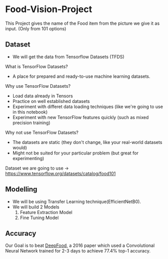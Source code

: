 # Food-Vision-Project

This Project gives the name of the Food item from the picture we give it as input. (Only from 101 options) 

## Dataset 

- We will get the data from Tensorflow Datasets (TFDS)

What is TensorFlow Datasets?
- A place for prepared and ready-to-use machine learning datasets.

Why use TensorFlow Datasets?
- Load data already in Tensors
- Practice on well established datasets
- Experiment with differet data loading techniques (like we're going to use in this notebook)
- Experiment with new TensorFlow features quickly (such as mixed precision training)

Why not use TensorFlow Datasets?
- The datasets are static (they don't change, like your real-world datasets would)
- Might not be suited for your particular problem (but great for experimenting)

Dataset we are going to use -> 
https://www.tensorflow.org/datasets/catalog/food101

## Modelling

- We will be using Transfer Learning technique(EfficientNetB0). 
- We will build 2 Models 
  1. Feature Extraction Model
  2. Fine Tuning Model 

## Accuracy 

Our Goal is to beat [DeepFood](https://www.researchgate.net/publication/304163308_DeepFood_Deep_Learning-Based_Food_Image_Recognition_for_Computer-Aided_Dietary_Assessment), a 2016 paper which used a Convolutional Neural Network trained for 2-3 days to achieve 77.4% top-1 accuracy.

